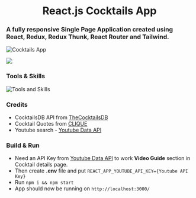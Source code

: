 <h1 align="center">React.js Cocktails App</h1>

### A fully responsive Single Page Application created using React, Redux, Redux Thunk, React Router and Tailwind. 

![Cocktails App](https://i.imgur.com/fmdlxd8.jpg "Device Preview of Cocktails App")

[![](https://i.imgur.com/S2zk8Nc.png)](https://cocktails-lk.netlify.app/)

### Tools & Skills
![Tools and Skills](https://skillicons.dev/icons?i=js,react,redux,tailwind,netlify)

### Credits
- CocktailsDB API from [TheCocktailsDB](https://www.thecocktaildb.com "TheCocktailsDB")
- Cocktail Quotes from [CLIQUE](https://cliquelv.com/clique-bar-lounge-20-incredible-quotes-cocktails "CLIQUE")
- Youtube search - [Youtube Data API](https://developers.google.com/youtube/v3 "Youtube Data API")

### Build & Run
- Need an API Key from  [Youtube Data API](https://developers.google.com/youtube/v3 "Youtube Data API") to work **Video Guide** section in Cocktail details page.
- Then create **.env** file and put `REACT_APP_YOUTUBE_API_KEY={Youtube API Key}`
- Run `npm i && npm start`
- App should now be running on `http://localhost:3000/`